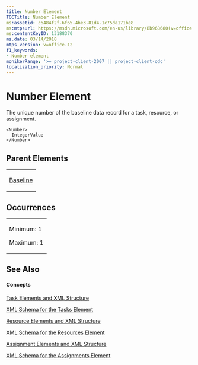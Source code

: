 ```yaml
---
title: Number Element
TOCTitle: Number Element
ms:assetid: c6484f2f-6f65-4be3-81d4-1c75da171be8
ms:mtpsurl: https://msdn.microsoft.com/en-us/library/Bb968680(v=office.12)
ms:contentKeyID: 13188370
ms.date: 03/14/2018
mtps_version: v=office.12
f1_keywords:
- Number element
monikerRange: '>= project-client-2007 || project-client-odc'
localization_priority: Normal
---
```


# Number Element




The unique number of the baseline data record for a task, resource, or assignment.

    <Number>
      IntegerValue
    </Number>

## Parent Elements

<table>
<colgroup>
<col style="width: 100%" />
</colgroup>
<tbody>
<tr class="odd">
<td><p><a href="baseline-element.md">Baseline</a></p></td>
</tr>
</tbody>
</table>

## Occurrences

<table>
<colgroup>
<col style="width: 100%" />
</colgroup>
<tbody>
<tr class="odd">
<td><p>Minimum: 1</p>
<p>Maximum: 1</p></td>
</tr>
</tbody>
</table>

## See Also

#### Concepts

[Task Elements and XML Structure](task-elements-and-xml-structure.md)

[XML Schema for the Tasks Element](xml-schema-for-the-tasks-element.md)

[Resource Elements and XML Structure](resource-elements-and-xml-structure.md)

[XML Schema for the Resources Element](xml-schema-for-the-resources-element.md)

[Assignment Elements and XML Structure](assignment-elements-and-xml-structure.md)

[XML Schema for the Assignments Element](xml-schema-for-the-assignments-element.md)


